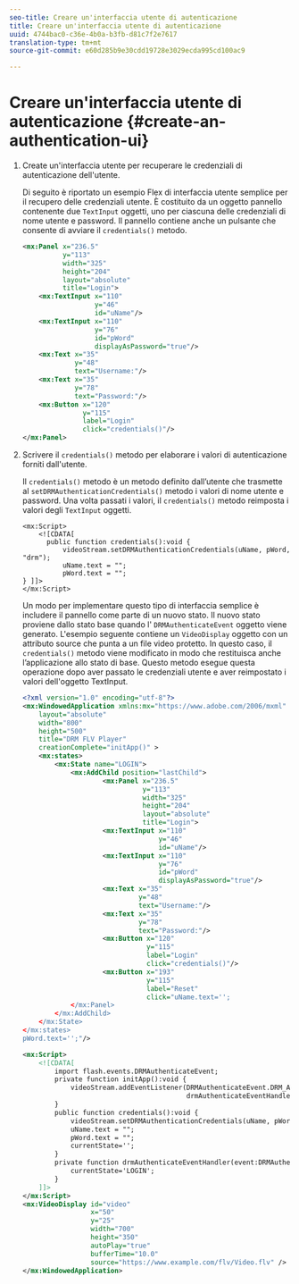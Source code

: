 ```yaml
---
seo-title: Creare un'interfaccia utente di autenticazione
title: Creare un'interfaccia utente di autenticazione
uuid: 4744bac0-c36e-4b0a-b3fb-d81c7f2e7617
translation-type: tm+mt
source-git-commit: e60d285b9e30cdd19728e3029ecda995cd100ac9

---
```



# Creare un&#39;interfaccia utente di autenticazione {#create-an-authentication-ui}

1. Create un&#39;interfaccia utente per recuperare le credenziali di autenticazione dell&#39;utente.

   Di seguito è riportato un esempio Flex di interfaccia utente semplice per il recupero delle credenziali utente. È costituito da un oggetto pannello contenente due `TextInput` oggetti, uno per ciascuna delle credenziali di nome utente e password. Il pannello contiene anche un pulsante che consente di avviare il `credentials()` metodo.

   ```xml
   <mx:Panel x="236.5"  
             y="113"  
             width="325"  
             height="204"  
             layout="absolute"  
             title="Login">  
       <mx:TextInput x="110"  
                     y="46"  
                     id="uName"/>  
       <mx:TextInput x="110"  
                     y="76"  
                     id="pWord"  
                     displayAsPassword="true"/>  
       <mx:Text x="35"  
                y="48"  
                text="Username:"/>  
       <mx:Text x="35"  
                y="78"  
                text="Password:"/>  
       <mx:Button x="120"  
                  y="115"  
                  label="Login"  
                  click="credentials()"/>  
   </mx:Panel>  
   ```

1. Scrivere il `credentials()` metodo per elaborare i valori di autenticazione forniti dall&#39;utente.

   Il `credentials()` metodo è un metodo definito dall’utente che trasmette al `setDRMAuthenticationCredentials()` metodo i valori di nome utente e password. Una volta passati i valori, il `credentials()` metodo reimposta i valori degli `TextInput` oggetti.

   ```
   <mx:Script> 
       <![CDATA[ 
         public function credentials():void { 
             videoStream.setDRMAuthenticationCredentials(uName, pWord, "drm"); 
             uName.text = ""; 
             pWord.text = ""; 
   } ]]> 
   </mx:Script> 
   ```

   Un modo per implementare questo tipo di interfaccia semplice è includere il pannello come parte di un nuovo stato. Il nuovo stato proviene dallo stato base quando l&#39; `DRMAuthenticateEvent` oggetto viene generato. L&#39;esempio seguente contiene un `VideoDisplay` oggetto con un attributo source che punta a un file video protetto. In questo caso, il `credentials()` metodo viene modificato in modo che restituisca anche l’applicazione allo stato di base. Questo metodo esegue questa operazione dopo aver passato le credenziali utente e aver reimpostato i valori dell&#39;oggetto TextInput.

   ```xml
   <?xml version="1.0" encoding="utf-8"?> 
   <mx:WindowedApplication xmlns:mx="https://www.adobe.com/2006/mxml" 
       layout="absolute" 
       width="800" 
       height="500" 
       title="DRM FLV Player" 
       creationComplete="initApp()" > 
       <mx:states> 
           <mx:State name="LOGIN"> 
               <mx:AddChild position="lastChild"> 
                       <mx:Panel x="236.5"  
                                 y="113"  
                                 width="325"  
                                 height="204"  
                                 layout="absolute"  
                                 title="Login"> 
                       <mx:TextInput x="110"  
                                     y="46"  
                                     id="uName"/> 
                       <mx:TextInput x="110"  
                                     y="76"  
                                     id="pWord"  
                                     displayAsPassword="true"/> 
                       <mx:Text x="35"  
                                y="48"  
                                text="Username:"/> 
                       <mx:Text x="35"  
                                y="78"  
                                text="Password:"/> 
                       <mx:Button x="120"  
                                  y="115"  
                                  label="Login"  
                                  click="credentials()"/> 
                       <mx:Button x="193"  
                                  y="115"  
                                  label="Reset"  
                                  click="uName.text=''; 
               </mx:Panel> 
           </mx:AddChild> 
       </mx:State> 
   </mx:states> 
   pWord.text='';"/> 
   
   <mx:Script> 
       <![CDATA[ 
           import flash.events.DRMAuthenticateEvent; 
           private function initApp():void { 
               videoStream.addEventListener(DRMAuthenticateEvent.DRM_AUTHENTICATE, 
                                            drmAuthenticateEventHandler); 
           } 
           public function credentials():void { 
               videoStream.setDRMAuthenticationCredentials(uName, pWord, "drm"); 
               uName.text = ""; 
               pWord.text = ""; 
               currentState=''; 
           } 
           private function drmAuthenticateEventHandler(event:DRMAuthenticateEvent):void { 
               currentState='LOGIN'; 
           } 
       ]]> 
   </mx:Script> 
   <mx:VideoDisplay id="video"  
                    x="50"  
                    y="25"  
                    width="700"  
                    height="350" 
                    autoPlay="true" 
                    bufferTime="10.0" 
                    source="https://www.example.com/flv/Video.flv" /> 
   </mx:WindowedApplication> 
   ```

